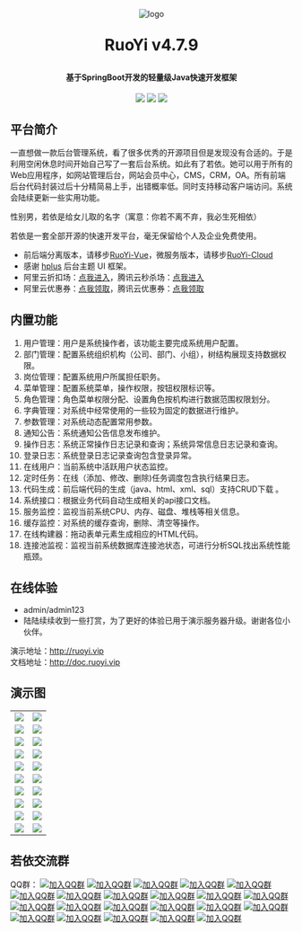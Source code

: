 <p align="center">
	<img alt="logo" src="https://oscimg.oschina.net/oscnet/up-dd77653d7c9f197dd9d93684f3c8dcfbab6.png">
</p>
<h1 align="center" style="margin: 30px 0 30px; font-weight: bold;">RuoYi v4.7.9</h1>
<h4 align="center">基于SpringBoot开发的轻量级Java快速开发框架</h4>
<p align="center">
	<a href="https://gitee.com/y_project/RuoYi/stargazers"><img src="https://gitee.com/y_project/RuoYi/badge/star.svg?theme=gvp"></a>
	<a href="https://gitee.com/y_project/RuoYi"><img src="https://img.shields.io/badge/RuoYi-v4.7.9-brightgreen.svg"></a>
	<a href="https://gitee.com/y_project/RuoYi/blob/master/LICENSE"><img src="https://img.shields.io/github/license/mashape/apistatus.svg"></a>
</p>

## 平台简介

一直想做一款后台管理系统，看了很多优秀的开源项目但是发现没有合适的。于是利用空闲休息时间开始自己写了一套后台系统。如此有了若依。她可以用于所有的Web应用程序，如网站管理后台，网站会员中心，CMS，CRM，OA。所有前端后台代码封装过后十分精简易上手，出错概率低。同时支持移动客户端访问。系统会陆续更新一些实用功能。

性别男，若依是给女儿取的名字（寓意：你若不离不弃，我必生死相依）

若依是一套全部开源的快速开发平台，毫无保留给个人及企业免费使用。

* 前后端分离版本，请移步[RuoYi-Vue](https://gitee.com/y_project/RuoYi-Vue)，微服务版本，请移步[RuoYi-Cloud](https://gitee.com/y_project/RuoYi-Cloud)
* 感谢 [hplus](https://gitee.com/hplus_admin/hplus) 后台主题 UI 框架。
* 阿里云折扣场：[点我进入](http://aly.ruoyi.vip)，腾讯云秒杀场：[点我进入](http://txy.ruoyi.vip)&nbsp;&nbsp;
* 阿里云优惠券：[点我领取](https://www.aliyun.com/minisite/goods?userCode=brki8iof&share_source=copy_link)，腾讯云优惠券：[点我领取](https://cloud.tencent.com/redirect.php?redirect=1025&cps_key=198c8df2ed259157187173bc7f4f32fd&from=console)&nbsp;&nbsp;

## 内置功能

1.  用户管理：用户是系统操作者，该功能主要完成系统用户配置。
2.  部门管理：配置系统组织机构（公司、部门、小组），树结构展现支持数据权限。
3.  岗位管理：配置系统用户所属担任职务。
4.  菜单管理：配置系统菜单，操作权限，按钮权限标识等。
5.  角色管理：角色菜单权限分配、设置角色按机构进行数据范围权限划分。
6.  字典管理：对系统中经常使用的一些较为固定的数据进行维护。
7.  参数管理：对系统动态配置常用参数。
8.  通知公告：系统通知公告信息发布维护。
9.  操作日志：系统正常操作日志记录和查询；系统异常信息日志记录和查询。
10. 登录日志：系统登录日志记录查询包含登录异常。
11. 在线用户：当前系统中活跃用户状态监控。
12. 定时任务：在线（添加、修改、删除)任务调度包含执行结果日志。
13. 代码生成：前后端代码的生成（java、html、xml、sql）支持CRUD下载 。
14. 系统接口：根据业务代码自动生成相关的api接口文档。
15. 服务监控：监视当前系统CPU、内存、磁盘、堆栈等相关信息。
16. 缓存监控：对系统的缓存查询，删除、清空等操作。
17. 在线构建器：拖动表单元素生成相应的HTML代码。
18. 连接池监视：监视当前系统数据库连接池状态，可进行分析SQL找出系统性能瓶颈。

## 在线体验

- admin/admin123  
- 陆陆续续收到一些打赏，为了更好的体验已用于演示服务器升级。谢谢各位小伙伴。

演示地址：http://ruoyi.vip  
文档地址：http://doc.ruoyi.vip

## 演示图

<table>
    <tr>
        <td><img src="https://oscimg.oschina.net/oscnet/up-42e518aa72a24d228427a1261cb3679f395.png"/></td>
        <td><img src="https://oscimg.oschina.net/oscnet/up-7f20dd0edba25e5187c5c4dd3ec7d3d9797.png"/></td>
    </tr>
    <tr>
        <td><img src="https://oscimg.oschina.net/oscnet/up-2dae3d87f6a8ca05057db059cd9a411d51d.png"/></td>
        <td><img src="https://oscimg.oschina.net/oscnet/up-ea4d98423471e55fba784694e45d12bd4bb.png"/></td>
    </tr>
    <tr>
        <td><img src="https://oscimg.oschina.net/oscnet/up-7f6c6e9f5873efca09bd2870ee8468b8fce.png"/></td>
        <td><img src="https://oscimg.oschina.net/oscnet/up-c708b65f2c382a03f69fe1efa8d341e6cff.png"/></td>
    </tr>
	<tr>
        <td><img src="https://oscimg.oschina.net/oscnet/up-9ab586c47dd5c7b92bca0d727962c90e3b8.png"/></td>
        <td><img src="https://oscimg.oschina.net/oscnet/up-ef954122a2080e02013112db21754b955c6.png"/></td>
    </tr>	 
    <tr>
        <td><img src="https://oscimg.oschina.net/oscnet/up-088edb4d531e122415a1e2342bccb1a9691.png"/></td>
        <td><img src="https://oscimg.oschina.net/oscnet/up-f886fe19bd820c0efae82f680223cac196c.png"/></td>
    </tr>
	<tr>
        <td><img src="https://oscimg.oschina.net/oscnet/up-c7a2eb71fa65d6e660294b4bccca613d638.png"/></td>
        <td><img src="https://oscimg.oschina.net/oscnet/up-e60137fb0787defe613bd83331dc4755a70.png"/></td>
    </tr>
	<tr>
        <td><img src="https://oscimg.oschina.net/oscnet/up-7c51c1b5758f0a0f92ed3c60469b7526f9f.png"/></td>
        <td><img src="https://oscimg.oschina.net/oscnet/up-15181aed45bb2461aa97b594cbf2f86ea5f.png"/></td>
    </tr>
	<tr>
        <td><img src="https://oscimg.oschina.net/oscnet/up-83326ad52ea63f67233d126226738054d98.png"/></td>
        <td><img src="https://oscimg.oschina.net/oscnet/up-3bd6d31e913b70df00107db51d64ef81df7.png"/></td>
    </tr>
	<tr>
        <td><img src="https://oscimg.oschina.net/oscnet/up-70a2225836bc82042a6785edf6299e2586a.png"/></td>
        <td><img src="https://oscimg.oschina.net/oscnet/up-0184d6ab01fdc6667a14327fcaf8b46345d.png"/></td>
    </tr>
	<tr>
        <td><img src="https://oscimg.oschina.net/oscnet/up-64d8086dc2c02c8f71170290482f7640098.png"/></td>
        <td><img src="https://oscimg.oschina.net/oscnet/up-5e4daac0bb59612c5038448acbcef235e3a.png"/></td>
    </tr>
</table>


## 若依交流群

QQ群： [![加入QQ群](https://img.shields.io/badge/已满-1389287-blue.svg)](https://jq.qq.com/?_wv=1027&k=5HBAaYN)  [![加入QQ群](https://img.shields.io/badge/已满-1679294-blue.svg)](https://jq.qq.com/?_wv=1027&k=5cHeRVW)  [![加入QQ群](https://img.shields.io/badge/已满-1529866-blue.svg)](https://jq.qq.com/?_wv=1027&k=53R0L5Z)  [![加入QQ群](https://img.shields.io/badge/已满-1772718-blue.svg)](https://jq.qq.com/?_wv=1027&k=5g75dCU)  [![加入QQ群](https://img.shields.io/badge/已满-1366522-blue.svg)](https://jq.qq.com/?_wv=1027&k=58cPoHA)  [![加入QQ群](https://img.shields.io/badge/已满-1382251-blue.svg)](https://jq.qq.com/?_wv=1027&k=5Ofd4Pb)  [![加入QQ群](https://img.shields.io/badge/已满-1145125-blue.svg)](https://jq.qq.com/?_wv=1027&k=5yugASz)  [![加入QQ群](https://img.shields.io/badge/已满-86752435-blue.svg)](https://jq.qq.com/?_wv=1027&k=5Rf3d2P)  [![加入QQ群](https://img.shields.io/badge/已满-134072510-blue.svg)](https://jq.qq.com/?_wv=1027&k=5ZIjaeP)  [![加入QQ群](https://img.shields.io/badge/已满-210336300-blue.svg)](https://jq.qq.com/?_wv=1027&k=5CJw1jY)  [![加入QQ群](https://img.shields.io/badge/已满-339522636-blue.svg)](https://jq.qq.com/?_wv=1027&k=5omzbKc)  [![加入QQ群](https://img.shields.io/badge/已满-130035985-blue.svg)](https://jq.qq.com/?_wv=1027&k=qPIKBb7s)  [![加入QQ群](https://img.shields.io/badge/已满-143151071-blue.svg)](https://jq.qq.com/?_wv=1027&k=4NsjKbtU)  [![加入QQ群](https://img.shields.io/badge/已满-158781320-blue.svg)](https://jq.qq.com/?_wv=1027&k=VD2pkz2G)  [![加入QQ群](https://img.shields.io/badge/已满-201531282-blue.svg)](https://jq.qq.com/?_wv=1027&k=HlshFwkJ)  [![加入QQ群](https://img.shields.io/badge/已满-101526938-blue.svg)](https://jq.qq.com/?_wv=1027&k=0ARRrO9V)  [![加入QQ群](https://img.shields.io/badge/已满-264355400-blue.svg)](https://jq.qq.com/?_wv=1027&k=up9k3ZXJ)  [![加入QQ群](https://img.shields.io/badge/已满-298522656-blue.svg)](https://jq.qq.com/?_wv=1027&k=540WfdEr)  [![加入QQ群](https://img.shields.io/badge/已满-139845794-blue.svg)](https://jq.qq.com/?_wv=1027&k=ss91fC4t)  [![加入QQ群](https://img.shields.io/badge/已满-185760789-blue.svg)](https://jq.qq.com/?_wv=1027&k=Cqd66IKe) [![加入QQ群](https://img.shields.io/badge/已满-175104288-blue.svg)](https://jq.qq.com/?_wv=1027&k=7FplYUnR) [![加入QQ群](https://img.shields.io/badge/174942938-blue.svg)](http://qm.qq.com/cgi-bin/qm/qr?_wv=1027&k=lqMHu_5Fskm7H2S1vNAQTtzAUokVydwc&authKey=ptw0Fpch5pbNocML3CIJKKqZBaq2DI7cusKuzIgfMNiY3t9Pvd9hP%2BA8WYx3yaY1&noverify=0&group_code=174942938)